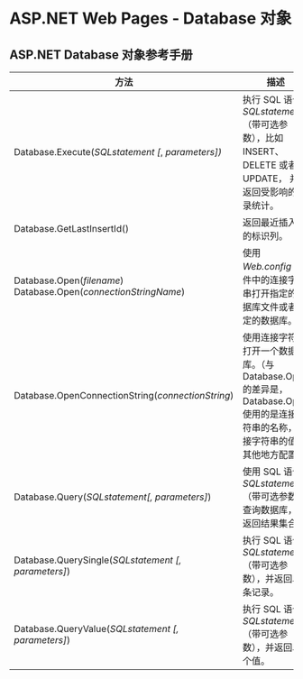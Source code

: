 
# ASP.NET Web Pages - Database 对象

## ASP.NET Database 对象参考手册

| 方法 | 描述 |
| --- | --- |
| Database.Execute(_SQLstatement [_, _parameters])_ | 执行 SQL 语句 _SQLstatement_（带可选参数），比如 INSERT、DELETE 或者 UPDATE， 并且返回受影响的记录统计。 |
| Database.GetLastInsertId() | 返回最近插入行的标识列。 |
| Database.Open(_filename_) Database.Open(_connectionStringName_) | 使用 _Web.config_ 文件中的连接字符串打开指定的数据库文件或者指定的数据库。 |
| Database.OpenConnectionString(_connectionString_) | 使用连接字符串打开一个数据库。（与 Database.Open 的差异是，Database.Open 使用的是连接字符串的名称，连接字符串的值在其他地方配置。） |
| Database.Query(_SQLstatement[, parameters]_) | 使用 SQL 语句 _SQLstatement_（带可选参数）查询数据库，并返回结果集合。 |
| Database.QuerySingle(_SQLstatement_ _[, parameters]_) | 执行 SQL 语句 _SQLstatement_（带可选参数），并返回单条记录。 |
| Database.QueryValue(_SQLstatement_ _[, parameters]_) | 执行 SQL 语句 _SQLstatement_（带可选参数），并返回单个值。 |


